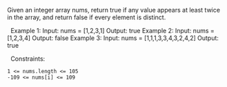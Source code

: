 Given an integer array nums, return true if any value appears at least twice in the array, and return false if every element is distinct.

 
Example 1:
Input: nums = [1,2,3,1]
Output: true
Example 2:
Input: nums = [1,2,3,4]
Output: false
Example 3:
Input: nums = [1,1,1,3,3,4,3,2,4,2]
Output: true

 
Constraints:


	1 <= nums.length <= 105
	-109 <= nums[i] <= 109

